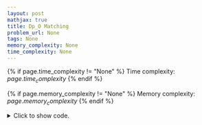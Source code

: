 ```yaml
---
layout: post
mathjax: true
title: Dp_O Matching
problem_url: None
tags: None
memory_complexity: None
time_complexity: None
---
```




{% if page.time_complexity != "None" %}
Time complexity: ${{ page.time_complexity }}$
{% endif %}

{% if page.memory_complexity != "None" %}
Memory complexity: ${{ page.memory_complexity }}$
{% endif %}

<details>
<summary>
<p style="display:inline">Click to show code.</p>
</summary>
```cpp
{% raw %}
using namespace std;
using vi = vector<int>;
const int NMAX = 21 + 2;
const int MOD = 1e9 + 7;
int n, a[NMAX][NMAX];
int solve(void)
{
    vector<vi> dp(1LL << n, vi(n + 1, 0));
    dp[0][0] = 1;
    for (int mask = 1; mask < (1LL << n); ++mask)
    {
        for (int i = 1; i <= n; ++i)
        {
            if (__builtin_popcount(mask) != i)
                continue;
            for (int j = 1; j <= n; ++j)
            {
                if (((mask >> (j - 1)) & 1LL) and a[i - 1][j - 1])
                {
                    dp[mask][i] =
                        (dp[mask][i] + dp[mask ^ (1LL << (j - 1))][i - 1]) %
                        MOD;
                }
            }
        }
    }
    return dp[(1 << n) - 1][n];
}
int main(void)
{
    ios_base::sync_with_stdio(false), cin.tie(NULL);
    cin >> n;
    for (int i = 0; i < n; ++i)
        for (int j = 0; j < n; ++j)
            cin >> a[i][j];
    cout << solve() << endl;
    return 0;
}

{% endraw %}
```
</details>


